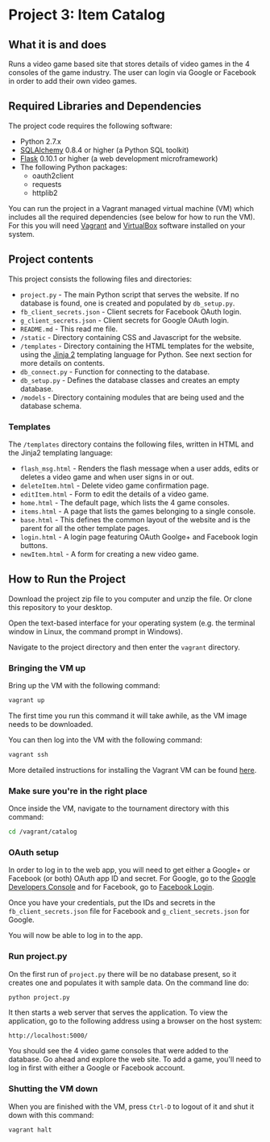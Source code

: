 # Project 3: Item Catalog

## What it is and does
Runs a video game based site that stores details of
video games in the 4 consoles of the game industry. The user can
login via Google or Facebook in order to add their own video games.

## Required Libraries and Dependencies
The project code requires the following software:

* Python 2.7.x
* [SQLAlchemy](http://www.sqlalchemy.org/) 0.8.4 or higher (a Python SQL toolkit)
* [Flask](http://flask.pocoo.org/) 0.10.1 or higher (a web development microframework)
* The following Python packages:
    * oauth2client
    * requests
    * httplib2


You can run the project in a Vagrant managed virtual machine (VM) which includes all the
required dependencies (see below for how to run the VM). For this you will need
[Vagrant](https://www.vagrantup.com/downloads) and
[VirtualBox](https://www.virtualbox.org/wiki/Downloads) software installed on your
system.

## Project contents
This project consists the following files and directories:

* `project.py` - The main Python script that serves the website. If no database
    is found, one is created and populated by `db_setup.py`.
* `fb_client_secrets.json` - Client secrets for Facebook OAuth login.
* `g_client_secrets.json` - Client secrets for Google OAuth login.
* `README.md` - This read me file.
* `/static` - Directory containing CSS and Javascript for the website.
* `/templates` - Directory containing the HTML templates for the website, using
    the [Jinja 2](http://jinja.pocoo.org/docs/dev/) templating language for Python.
    See next section for more details on contents.
* `db_connect.py` - Function for connecting to the database.
* `db_setup.py` - Defines the database classes and creates an empty database.
* `/models` - Directory containing modules that are being used and the database schema.

### Templates
The `/templates` directory contains the following files, written in HTML and the Jinja2
templating language:

* `flash_msg.html` - Renders the flash message when a user adds, edits
    or deletes a video game and when user signs in or out.
* `deleteItem.html` - Delete video game confirmation page.
* `editItem.html` - Form to edit the details of a video game.
* `home.html` - The default page, which lists the 4 game consoles.
* `items.html` - A page that lists the games belonging to a single console.
* `base.html` - This defines the common layout of the website and is the parent
    for all the other template pages.
* `login.html` - A login page featuring OAuth Goolge+ and Facebook login buttons.
* `newItem.html` - A form for creating a new video game.

## How to Run the Project
Download the project zip file to you computer and unzip the file. Or clone this
repository to your desktop.

Open the text-based interface for your operating system (e.g. the terminal
window in Linux, the command prompt in Windows).

Navigate to the project directory and then enter the `vagrant` directory.

### Bringing the VM up
Bring up the VM with the following command:

```bash
vagrant up
```

The first time you run this command it will take awhile, as the VM image needs to
be downloaded.

You can then log into the VM with the following command:

```bash
vagrant ssh
```

More detailed instructions for installing the Vagrant VM can be found
[here](https://www.udacity.com/wiki/ud197/install-vagrant).

### Make sure you're in the right place
Once inside the VM, navigate to the tournament directory with this command:

```bash
cd /vagrant/catalog
```

### OAuth setup
In order to log in to the web app, you will need to get either a Google+ or Facebook
(or both) OAuth app ID and secret. For Google, go to the
[Google Developers Console](https://console.developers.google.com/) and for Facebook,
go to [Facebook Login](https://developers.facebook.com/products/login).

Once you have your credentials, put the IDs and secrets in the `fb_client_secrets.json`
file for Facebook and `g_client_secrets.json` for Google.

You will now be able to log in to the app.

### Run project.py
On the first run of `project.py` there will be no database present, so it creates
one and populates it with sample data. On the command line do:

```bash
python project.py
```

It then starts a web server that serves the application. To view the application,
go to the following address using a browser on the host system:

```
http://localhost:5000/
```

You should see the 4 video game consoles that were added to the database. Go ahead and
explore the web site. To add a game, you'll need to log in first with either a
Google or Facebook account.


### Shutting the VM down
When you are finished with the VM, press `Ctrl-D` to logout of it and shut it down
with this command:

```bash
vagrant halt
```
